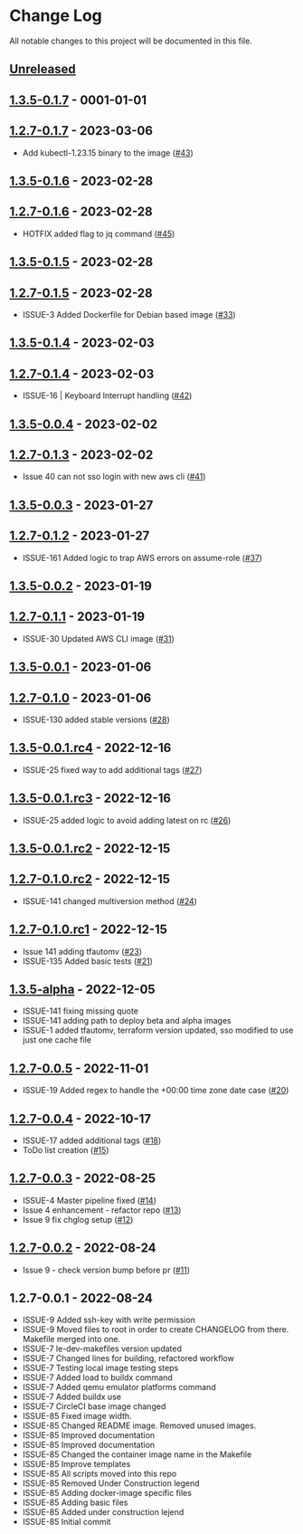 # Change Log

All notable changes to this project will be documented in this file.

<a name="unreleased"></a>
## [Unreleased]



<a name="1.3.5-0.1.7"></a>
## [1.3.5-0.1.7] - 0001-01-01



<a name="1.2.7-0.1.7"></a>
## [1.2.7-0.1.7] - 2023-03-06

- Add kubectl-1.23.15 binary to the image ([#43](https://github.com/binbashar/le-docker-leverage-toolbox/issues/43))


<a name="1.3.5-0.1.6"></a>
## [1.3.5-0.1.6] - 2023-02-28



<a name="1.2.7-0.1.6"></a>
## [1.2.7-0.1.6] - 2023-02-28

- HOTFIX added flag to jq command ([#45](https://github.com/binbashar/le-docker-leverage-toolbox/issues/45))


<a name="1.3.5-0.1.5"></a>
## [1.3.5-0.1.5] - 2023-02-28



<a name="1.2.7-0.1.5"></a>
## [1.2.7-0.1.5] - 2023-02-28

- ISSUE-3 Added Dockerfile for Debian based image ([#33](https://github.com/binbashar/le-docker-leverage-toolbox/issues/33))


<a name="1.3.5-0.1.4"></a>
## [1.3.5-0.1.4] - 2023-02-03



<a name="1.2.7-0.1.4"></a>
## [1.2.7-0.1.4] - 2023-02-03

- ISSUE-16 | Keyboard Interrupt handling ([#42](https://github.com/binbashar/le-docker-leverage-toolbox/issues/42))


<a name="1.3.5-0.0.4"></a>
## [1.3.5-0.0.4] - 2023-02-02



<a name="1.2.7-0.1.3"></a>
## [1.2.7-0.1.3] - 2023-02-02

- Issue 40 can not sso login with new aws cli ([#41](https://github.com/binbashar/le-docker-leverage-toolbox/issues/41))


<a name="1.3.5-0.0.3"></a>
## [1.3.5-0.0.3] - 2023-01-27



<a name="1.2.7-0.1.2"></a>
## [1.2.7-0.1.2] - 2023-01-27

- ISSUE-161 Added logic to trap AWS errors on assume-role ([#37](https://github.com/binbashar/le-docker-leverage-toolbox/issues/37))


<a name="1.3.5-0.0.2"></a>
## [1.3.5-0.0.2] - 2023-01-19



<a name="1.2.7-0.1.1"></a>
## [1.2.7-0.1.1] - 2023-01-19

- ISSUE-30 Updated AWS CLI image ([#31](https://github.com/binbashar/le-docker-leverage-toolbox/issues/31))


<a name="1.3.5-0.0.1"></a>
## [1.3.5-0.0.1] - 2023-01-06



<a name="1.2.7-0.1.0"></a>
## [1.2.7-0.1.0] - 2023-01-06

- ISSUE-130 added stable versions ([#28](https://github.com/binbashar/le-docker-leverage-toolbox/issues/28))


<a name="1.3.5-0.0.1.rc4"></a>
## [1.3.5-0.0.1.rc4] - 2022-12-16

- ISSUE-25 fixed way to add additional tags ([#27](https://github.com/binbashar/le-docker-leverage-toolbox/issues/27))


<a name="1.3.5-0.0.1.rc3"></a>
## [1.3.5-0.0.1.rc3] - 2022-12-16

- ISSUE-25 added logic to avoid adding latest on rc ([#26](https://github.com/binbashar/le-docker-leverage-toolbox/issues/26))


<a name="1.3.5-0.0.1.rc2"></a>
## [1.3.5-0.0.1.rc2] - 2022-12-15



<a name="1.2.7-0.1.0.rc2"></a>
## [1.2.7-0.1.0.rc2] - 2022-12-15

- ISSUE-141 changed multiversion method ([#24](https://github.com/binbashar/le-docker-leverage-toolbox/issues/24))


<a name="1.2.7-0.1.0.rc1"></a>
## [1.2.7-0.1.0.rc1] - 2022-12-15

- Issue 141 adding tfautomv ([#23](https://github.com/binbashar/le-docker-leverage-toolbox/issues/23))
- ISSUE-135 Added basic tests ([#21](https://github.com/binbashar/le-docker-leverage-toolbox/issues/21))


<a name="1.3.5-alpha"></a>
## [1.3.5-alpha] - 2022-12-05

- ISSUE-141 fixing missing quote
- ISSUE-141 adding path to deploy beta and alpha images
- ISSUE-1 added tfautomv, terraform version updated, sso modified to use just one cache file


<a name="1.2.7-0.0.5"></a>
## [1.2.7-0.0.5] - 2022-11-01

- ISSUE-19 Added regex to handle the +00:00 time zone date case ([#20](https://github.com/binbashar/le-docker-leverage-toolbox/issues/20))


<a name="1.2.7-0.0.4"></a>
## [1.2.7-0.0.4] - 2022-10-17

- ISSUE-17 added additional tags ([#18](https://github.com/binbashar/le-docker-leverage-toolbox/issues/18))
- ToDo list creation ([#15](https://github.com/binbashar/le-docker-leverage-toolbox/issues/15))


<a name="1.2.7-0.0.3"></a>
## [1.2.7-0.0.3] - 2022-08-25

- ISSUE-4 Master pipeline fixed ([#14](https://github.com/binbashar/le-docker-leverage-toolbox/issues/14))
- Issue 4 enhancement - refactor repo ([#13](https://github.com/binbashar/le-docker-leverage-toolbox/issues/13))
- Issue 9 fix chglog setup ([#12](https://github.com/binbashar/le-docker-leverage-toolbox/issues/12))


<a name="1.2.7-0.0.2"></a>
## [1.2.7-0.0.2] - 2022-08-24

- Issue 9 - check version bump before pr ([#11](https://github.com/binbashar/le-docker-leverage-toolbox/issues/11))


<a name="1.2.7-0.0.1"></a>
## 1.2.7-0.0.1 - 2022-08-24

- ISSUE-9 Added ssh-key with write permission
- ISSUE-9 Moved files to root in order to create CHANGELOG from there. Makefile merged into one.
- ISSUE-7 le-dev-makefiles version updated
- ISSUE-7 Changed lines for building, refactored workflow
- ISSUE-7 Testing local image testing steps
- ISSUE-7 Added load to buildx command
- ISSUE-7 Added qemu emulator platforms command
- ISSUE-7 Added buildx use
- ISSUE-7 CircleCI base image changed
- ISSUE-85 Fixed image width.
- ISSUE-85 Changed README image. Removed unused images.
- ISSUE-85 Improved documentation
- ISSUE-85 Improved documentation
- ISSUE-85 Changed the container image name in the Makefile
- ISSUE-85 Improve templates
- ISSUE-85 All scripts moved into this repo
- ISSUE-85 Removed Under Construction legend
- ISSUE-85 Adding docker-image specific files
- ISSUE-85 Adding basic files
- ISSUE-85 Added under construction lejend
- ISSUE-85 Initial commit


[Unreleased]: https://github.com/binbashar/le-docker-leverage-toolbox/compare/1.3.5-0.1.7...HEAD
[1.3.5-0.1.7]: https://github.com/binbashar/le-docker-leverage-toolbox/compare/1.2.7-0.1.7...1.3.5-0.1.7
[1.2.7-0.1.7]: https://github.com/binbashar/le-docker-leverage-toolbox/compare/1.3.5-0.1.6...1.2.7-0.1.7
[1.3.5-0.1.6]: https://github.com/binbashar/le-docker-leverage-toolbox/compare/1.2.7-0.1.6...1.3.5-0.1.6
[1.2.7-0.1.6]: https://github.com/binbashar/le-docker-leverage-toolbox/compare/1.3.5-0.1.5...1.2.7-0.1.6
[1.3.5-0.1.5]: https://github.com/binbashar/le-docker-leverage-toolbox/compare/1.2.7-0.1.5...1.3.5-0.1.5
[1.2.7-0.1.5]: https://github.com/binbashar/le-docker-leverage-toolbox/compare/1.3.5-0.1.4...1.2.7-0.1.5
[1.3.5-0.1.4]: https://github.com/binbashar/le-docker-leverage-toolbox/compare/1.2.7-0.1.4...1.3.5-0.1.4
[1.2.7-0.1.4]: https://github.com/binbashar/le-docker-leverage-toolbox/compare/1.3.5-0.0.4...1.2.7-0.1.4
[1.3.5-0.0.4]: https://github.com/binbashar/le-docker-leverage-toolbox/compare/1.2.7-0.1.3...1.3.5-0.0.4
[1.2.7-0.1.3]: https://github.com/binbashar/le-docker-leverage-toolbox/compare/1.3.5-0.0.3...1.2.7-0.1.3
[1.3.5-0.0.3]: https://github.com/binbashar/le-docker-leverage-toolbox/compare/1.2.7-0.1.2...1.3.5-0.0.3
[1.2.7-0.1.2]: https://github.com/binbashar/le-docker-leverage-toolbox/compare/1.3.5-0.0.2...1.2.7-0.1.2
[1.3.5-0.0.2]: https://github.com/binbashar/le-docker-leverage-toolbox/compare/1.2.7-0.1.1...1.3.5-0.0.2
[1.2.7-0.1.1]: https://github.com/binbashar/le-docker-leverage-toolbox/compare/1.3.5-0.0.1...1.2.7-0.1.1
[1.3.5-0.0.1]: https://github.com/binbashar/le-docker-leverage-toolbox/compare/1.2.7-0.1.0...1.3.5-0.0.1
[1.2.7-0.1.0]: https://github.com/binbashar/le-docker-leverage-toolbox/compare/1.3.5-0.0.1.rc4...1.2.7-0.1.0
[1.3.5-0.0.1.rc4]: https://github.com/binbashar/le-docker-leverage-toolbox/compare/1.3.5-0.0.1.rc3...1.3.5-0.0.1.rc4
[1.3.5-0.0.1.rc3]: https://github.com/binbashar/le-docker-leverage-toolbox/compare/1.3.5-0.0.1.rc2...1.3.5-0.0.1.rc3
[1.3.5-0.0.1.rc2]: https://github.com/binbashar/le-docker-leverage-toolbox/compare/1.2.7-0.1.0.rc2...1.3.5-0.0.1.rc2
[1.2.7-0.1.0.rc2]: https://github.com/binbashar/le-docker-leverage-toolbox/compare/1.2.7-0.1.0.rc1...1.2.7-0.1.0.rc2
[1.2.7-0.1.0.rc1]: https://github.com/binbashar/le-docker-leverage-toolbox/compare/1.3.5-alpha...1.2.7-0.1.0.rc1
[1.3.5-alpha]: https://github.com/binbashar/le-docker-leverage-toolbox/compare/1.2.7-0.0.5...1.3.5-alpha
[1.2.7-0.0.5]: https://github.com/binbashar/le-docker-leverage-toolbox/compare/1.2.7-0.0.4...1.2.7-0.0.5
[1.2.7-0.0.4]: https://github.com/binbashar/le-docker-leverage-toolbox/compare/1.2.7-0.0.3...1.2.7-0.0.4
[1.2.7-0.0.3]: https://github.com/binbashar/le-docker-leverage-toolbox/compare/1.2.7-0.0.2...1.2.7-0.0.3
[1.2.7-0.0.2]: https://github.com/binbashar/le-docker-leverage-toolbox/compare/1.2.7-0.0.1...1.2.7-0.0.2
